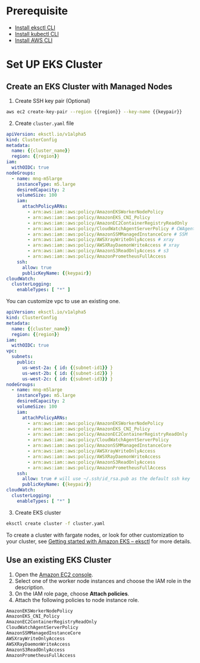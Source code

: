 # Prerequisite

* [Install eksctl CLI](https://docs.aws.amazon.com/eks/latest/userguide/getting-started-eksctl.html)
* [Install kubectl CLI](https://docs.aws.amazon.com/eks/latest/userguide/install-kubectl.html)
* [Install AWS CLI](https://docs.aws.amazon.com/cli/latest/userguide/cli-chap-install.html)

# Set UP EKS Cluster

## Create an EKS Cluster with Managed Nodes

1. Create SSH key pair (Optional)

```bash
aws ec2 create-key-pair --region {{region}} --key-name {{keypair}}
```

2. Create `cluster.yaml` file

```yaml
apiVersion: eksctl.io/v1alpha5
kind: ClusterConfig
metadata:
  name: {{cluster_name}}
  region: {{region}}
iam:
  withOIDC: true
nodeGroups:
  - name: mng-m5large
    instanceType: m5.large
    desiredCapacity: 2
    volumeSize: 100
    iam:
      attachPolicyARNs:
        - arn:aws:iam::aws:policy/AmazonEKSWorkerNodePolicy
        - arn:aws:iam::aws:policy/AmazonEKS_CNI_Policy
        - arn:aws:iam::aws:policy/AmazonEC2ContainerRegistryReadOnly
        - arn:aws:iam::aws:policy/CloudWatchAgentServerPolicy # CWAgent
        - arn:aws:iam::aws:policy/AmazonSSMManagedInstanceCore # SSM
        - arn:aws:iam::aws:policy/AWSXrayWriteOnlyAccess # xray
        - arn:aws:iam::aws:policy/AWSXRayDaemonWriteAccess # xray
        - arn:aws:iam::aws:policy/AmazonS3ReadOnlyAccess # s3
        - arn:aws:iam::aws:policy/AmazonPrometheusFullAccess
    ssh:
      allow: true
      publicKeyName: {{keypair}}
cloudWatch:
  clusterLogging:
    enableTypes: [ "*" ]
```

You can customize vpc to use an existing one.

```yaml
apiVersion: eksctl.io/v1alpha5
kind: ClusterConfig
metadata:
  name: {{cluster_name}}
  region: {{region}}
iam:
  withOIDC: true
vpc:
  subnets:
    public:
      us-west-2a: { id: {{subnet-id1}} }
      us-west-2b: { id: {{subnet-id2}} }
      us-west-2c: { id: {{subnet-id3}} }
nodeGroups:
  - name: mng-m5large
    instanceType: m5.large
    desiredCapacity: 2
    volumeSize: 100
    iam:
      attachPolicyARNs:
        - arn:aws:iam::aws:policy/AmazonEKSWorkerNodePolicy
        - arn:aws:iam::aws:policy/AmazonEKS_CNI_Policy
        - arn:aws:iam::aws:policy/AmazonEC2ContainerRegistryReadOnly
        - arn:aws:iam::aws:policy/CloudWatchAgentServerPolicy
        - arn:aws:iam::aws:policy/AmazonSSMManagedInstanceCore
        - arn:aws:iam::aws:policy/AWSXrayWriteOnlyAccess
        - arn:aws:iam::aws:policy/AWSXRayDaemonWriteAccess
        - arn:aws:iam::aws:policy/AmazonS3ReadOnlyAccess
        - arn:aws:iam::aws:policy/AmazonPrometheusFullAccess
    ssh:
      allow: true # will use ~/.ssh/id_rsa.pub as the default ssh key
      publicKeyName: {{keypair}}
cloudWatch:
  clusterLogging:
    enableTypes: [ "*" ]
```

3. Create EKS cluster

```bash
eksctl create cluster -f cluster.yaml
```

To create a cluster with fargate nodes, or look for other customization to your cluster,
see [Getting started with Amazon EKS – eksctl](https://docs.aws.amazon.com/eks/latest/userguide/getting-started-eksctl.html)
for more details.

## Use an existing EKS Cluster

1. Open the [Amazon EC2 console](https://console.aws.amazon.com/ec2/).
2. Select one of the worker node instances and choose the IAM role in the description.
3. On the IAM role page, choose **Attach policies**.
4. Attach the following policies to node instance role.
```bash
AmazonEKSWorkerNodePolicy
AmazonEKS_CNI_Policy
AmazonEC2ContainerRegistryReadOnly
CloudWatchAgentServerPolicy
AmazonSSMManagedInstanceCore
AWSXrayWriteOnlyAccess
AWSXRayDaemonWriteAccess
AmazonS3ReadOnlyAccess
AmazonPrometheusFullAccess
```